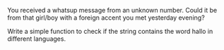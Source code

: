 You received a whatsup message from an unknown number. Could it be from that girl/boy with a foreign accent you met yesterday evening?

Write a simple function to check if the string contains the word hallo in different languages.